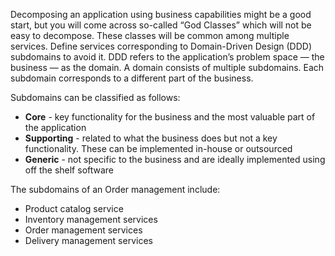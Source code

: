 Decomposing an application using business capabilities might be a good start, but you will come across so-called “God Classes” which will not be easy to decompose. These classes will be common among multiple services. Define services corresponding to Domain-Driven Design (DDD) subdomains to avoid it. DDD refers to the application’s problem space — the business — as the domain. A domain consists of multiple subdomains. Each subdomain corresponds to a different part of the business.

Subdomains can be classified as follows:
- **Core** - key functionality for the business and the most valuable part of the application
- **Supporting** - related to what the business does but not a key functionality. These can be implemented in-house or outsourced
- **Generic** - not specific to the business and are ideally implemented using off the shelf software

The subdomains of an Order management include:
- Product catalog service
- Inventory management services
- Order management services
- Delivery management services
